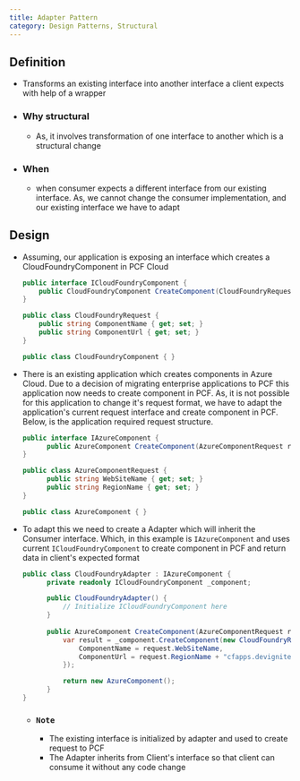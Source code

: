 ```yaml
---
title: Adapter Pattern
category: Design Patterns, Structural
---
```


## Definition
- Transforms an existing interface into another interface a client expects with help of a wrapper
- ### Why structural
	- As, it involves transformation of one interface to another which is a structural change
- ### When
	- when consumer expects a different interface from our existing interface. As, we cannot change the consumer implementation, and our existing interface we have to adapt
	
## Design
- Assuming, our application is exposing an interface which creates a CloudFoundryComponent in PCF Cloud
	```csharp
	public interface ICloudFoundryComponent {
	    public CloudFoundryComponent CreateComponent(CloudFoundryRequest);
	}
	
	public class CloudFoundryRequest {
	    public string ComponentName { get; set; }
	    public string ComponentUrl { get; set; }
	}
	
	public class CloudFoundryComponent { }
	```

- There is an existing application which creates components in Azure Cloud. Due to a decision of migrating enterprise applications to PCF
  this application now needs to create component in PCF. As, it is not possible for this application to change it's request format, we have to adapt the application's
  current request interface and create component in PCF. Below, is the application required request structure.

  ```csharp
  public interface IAzureComponent {
        public AzureComponent CreateComponent(AzureComponentRequest request);
  }

  public class AzureComponentRequest {
        public string WebSiteName { get; set; }
        public string RegionName { get; set; }
  }

  public class AzureComponent { }
  ```

- To adapt this we need to create a Adapter which will inherit the Consumer interface. Which, in this example is `IAzureComponent` and uses current `ICloudFoundryComponent`
  to create component in PCF and return data in client's expected format

  ```csharp
  public class CloudFoundryAdapter : IAzureComponent {
        private readonly ICloudFoundryComponent _component;

        public CloudFoundryAdapter() {
            // Initialize ICloudFoundryComponent here
        }
        
        public AzureComponent CreateComponent(AzureComponentRequest request) {
            var result = _component.CreateComponent(new CloudFoundryRequest() {
                ComponentName = request.WebSiteName,
                ComponentUrl = request.RegionName + "cfapps.devignite.in";
            });

            return new AzureComponent();
        }
  }
  ```
  - ### `Note`
    - The existing interface is initialized by adapter and used to create request to PCF
	- The Adapter inherits from Client's interface so that client can consume it without any code change
